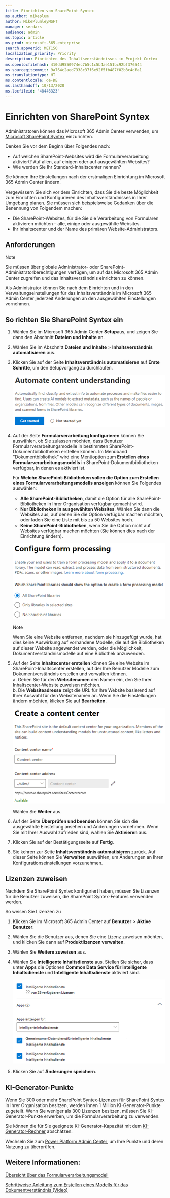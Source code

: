 ```yaml
---
title: Einrichten von SharePoint Syntex
ms.author: mikeplum
author: MikePlumleyMSFT
manager: serdars
audience: admin
ms.topic: article
ms.prod: microsoft-365-enterprise
search.appverid: MET150
localization_priority: Priority
description: Einrichten des Inhaltsverständnisses in Projekt Cortex
ms.openlocfilehash: 410dd9550974ec7b5c1c5b4ae151bc92bf376544
ms.sourcegitcommit: 9a764c2aed7338c37f6e92f5fb487f02b3c4dfa1
ms.translationtype: HT
ms.contentlocale: de-DE
ms.lasthandoff: 10/13/2020
ms.locfileid: "48446323"
---
```

# <a name="set-up-sharepoint-syntex"></a>Einrichten von SharePoint Syntex

Administratoren können das Microsoft 365 Admin Center verwenden, um [Microsoft SharePoint Syntex](index.md) einzurichten. 

Denken Sie vor dem Beginn über Folgendes nach:

- Auf welchen SharePoint-Websites wird die Formularverarbeitung aktiviert? Auf allen, auf einigen oder auf ausgewählten Websites?
- Wie werden Sie Ihr Standard-Inhaltscenter nennen?

Sie können Ihre Einstellungen nach der erstmaligen Einrichtung im Microsoft 365 Admin Center ändern.

Vergewissern Sie sich vor dem Einrichten, dass Sie die beste Möglichkeit zum Einrichten und Konfigurieren des Inhaltsverständnisses in Ihrer Umgebung planen. Sie müssen sich beispielsweise Gedanken über die Benennung von Folgendem machen:

- Die SharePoint-Websites, für die Sie die Verarbeitung von Formularen aktivieren möchten – alle, einige oder ausgewählte Websites.
- Ihr Inhaltscenter und der Name des primären Website-Administrators.

## <a name="requirements"></a>Anforderungen 

> [!NOTE]
> Sie müssen über globale Administrator- oder SharePoint-Administratorberechtigungen verfügen, um auf das Microsoft 365 Admin Center zugreifen und das Inhaltsverständnis einrichten zu können.

Als Administrator können Sie nach dem Einrichten und in den Verwaltungseinstellungen für das Inhaltsverständnis im Microsoft 365 Admin Center jederzeit Änderungen an den ausgewählten Einstellungen vornehmen.

## <a name="to-set-up-sharepoint-syntex"></a>So richten Sie SharePoint Syntex ein

1. Wählen Sie im Microsoft 365 Admin Center **Setup**aus, und zeigen Sie dann den Abschnitt **Dateien und Inhalte** an.

2. Wählen Sie im Abschnitt **Dateien und Inhalte** > **Inhaltsverständnis automatisieren** aus.<br/>

3. Klicken Sie auf der Seite **Inhaltsverständnis automatisieren** auf **Erste Schritte**, um den Setupvorgang zu durchlaufen.<br/>

    ![Setup starten](../media/content-understanding/admin-content-understanding-get-started.png)</br>

4. Auf der Seite **Formularverarbeitung konfigurieren** können Sie auswählen, ob Sie zulassen möchten, dass Benutzer Formularverarbeitungsmodelle in bestimmten SharePoint-Dokumentbibliotheken erstellen können. Im Menüband "Dokumentbibliothek" wird eine Menüoption zum **Erstellen eines Formularverarbeitungsmodells** in SharePoint-Dokumentbibliotheken verfügbar, in denen es aktiviert ist.
 
     Für **Welche SharePoint-Bibliotheken sollen die Option zum Erstellen eines Formularverarbeitungsmodells anzeigen** können Sie Folgendes auswählen:</br>
      - **Alle SharePoint-Bibliotheken**, damit die Option für alle SharePoint-Bibliotheken in Ihrer Organisation verfügbar gemacht wird.</br>
      - **Nur Bibliotheken in ausgewählten Websites**. Wählen Sie dann die Websites aus, auf denen Sie die Option verfügbar machen möchten, oder laden Sie eine Liste mit bis zu 50 Websites hoch.</br>
      - **Keine SharePoint-Bibliotheken**, wenn Sie die Option nicht auf Websites verfügbar machen möchten (Sie können dies nach der Einrichtung ändern).

   ![Konfigurieren der Formularverarbeitung](../media/content-understanding/admin-configforms.png)

   > [!Note]
   > Wenn Sie eine Website entfernen, nachdem sie hinzugefügt wurde, hat dies keine Auswirkung auf vorhandene Modelle, die auf die Bibliotheken auf dieser Website angewendet werden, oder die Möglichkeit, Dokumentverständnismodelle auf eine Bibliothek anzuwenden. 
    
5. Auf der Seite **Inhaltscenter erstellen** können Sie eine Website im SharePoint-Inhaltscenter erstellen, auf der Ihre Benutzer Modelle zum Dokumentverständnis erstellen und verwalten können. </br>
    a. Geben Sie für den **Websitenamen** den Namen ein, den Sie Ihrer Inhaltscenter-Website zuweisen möchten.</br>
    b. Die **Websiteadresse** zeigt die URL für Ihre Website basierend auf Ihrer Auswahl für den Websitenamen an. Wenn Sie die Einstellungen ändern möchten, klicken Sie auf **Bearbeiten**.</br>

      ![Erstellen eines Inhaltscenters](../media/content-understanding/admin-cu-create-cc.png)</br>

    Wählen Sie **Weiter** aus.

6. Auf der Seite **Überprüfen und beenden** können Sie sich die ausgewählte Einstellung ansehen und Änderungen vornehmen. Wenn Sie mit Ihrer Auswahl zufrieden sind, wählen Sie **Aktivieren** aus.

7. Klicken Sie auf der Bestätigungsseite auf **Fertig**.

8. Sie kehren zur Seite **Inhaltsverständnis automatisieren** zurück. Auf dieser Seite können Sie **Verwalten** auswählen, um Änderungen an Ihren Konfigurationseinstellungen vorzunehmen. 

## <a name="assign-licenses"></a>Lizenzen zuweisen

Nachdem Sie SharePoint Syntex konfiguriert haben, müssen Sie Lizenzen für die Benutzer zuweisen, die SharePoint Syntex-Features verwenden werden.

So weisen Sie Lizenzen zu

1. Klicken Sie im Microsoft 365 Admin Center auf **Benutzer** > **Aktive Benutzer**.

2. Wählen Sie die Benutzer aus, denen Sie eine Lizenz zuweisen möchten, und klicken Sie dann auf **Produktlizenzen verwalten**.

3. Wählen Sie **Weitere zuweisen** aus.

4. Wählen Sie **Intelligente Inhaltsdienste** aus. Stellen Sie sicher, dass unter **Apps** die Optionen **Common Data Service für intelligente Inhaltsdienste** und **Intelligente Inhaltsdienste** aktiviert sind.

    ![SharePoint Syntex-Lizenzen im Microsoft 365 Admin Center](../media/content-understanding/sharepoint-syntex-licenses.png)

5. Klicken Sie auf **Änderungen speichern**.

## <a name="ai-builder-credits"></a>KI-Generator-Punkte

Wenn Sie 300 oder mehr SharePoint Syntex-Lizenzen für SharePoint Syntex in Ihrer Organisation besitzen, werden Ihnen 1 Million KI-Generator-Punkte zugeteilt. Wenn Sie weniger als 300 Lizenzen besitzen, müssen Sie KI-Generator-Punkte erwerben, um die Formularverarbeitung zu verwenden.

Sie können die für Sie geeignete KI-Generator-Kapazität mit dem [KI-Generator-Rechner](https://powerapps.microsoft.com/ai-builder-calculator) abschätzen.

Wechseln Sie zum [Power Platform Admin Center](https://admin.powerplatform.microsoft.com/resources/capacity), um Ihre Punkte und deren Nutzung zu überprüfen.

## <a name="see-also"></a>Weitere Informationen:

[Übersicht über das Formularverarbeitungsmodell](https://docs.microsoft.com/ai-builder/form-processing-model-overview)

[Schrittweise Anleitung zum Erstellen eines Modells für das Dokumentverständnis (Video)](https://www.youtube.com/watch?v=DymSHObD-bg)

